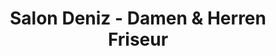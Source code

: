 ---
title: "Salon Deniz - Damen & Herren Friseur"
url: /bad-hersfeld/salon-deniz-damen-und-herren-friseur/
shop: Friseur
---
